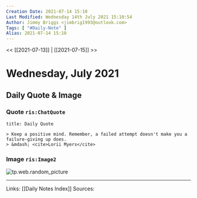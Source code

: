 ```yaml
---
Creation Date: 2021-07-14 15:10
Last Modified: Wednesday 14th July 2021 15:10:54
Author: Jimmy Briggs <jimbrig1993@outlook.com>
Tags: [ "#Daily-Note" ]
Alias: 2021-07-14 15:10
---
```


<< [[2021-07-13]] | [[2021-07-15]] >>

# Wednesday, July 2021

## Daily Quote & Image

### Quote `ris:ChatQuote`

```ad-quote
title: Daily Quote

> Keep a positive mind. Remember, a failed attempt doesn't make you a failure-giving up does.
> &mdash; <cite>Lorii Myers</cite>

```

### Image `ris:Image2`

![tp.web.random_picture](https://images.unsplash.com/photo-1498462490348-19e0d3e88d17?crop=entropy&cs=tinysrgb&fit=crop&fm=jpg&h=400&ixid=MnwxfDB8MXxyYW5kb218MHx8bGFuZHNjYXBlLHdhdGVyLHNwYWNlLHN1bixza3lsaW5lfHx8fHx8MTYyNjI4OTg1NQ&ixlib=rb-1.2.1&q=80&utm_campaign=api-credit&utm_medium=referral&utm_source=unsplash_source&w=400)

***
Links: [[Daily Notes Index]]
Sources: 